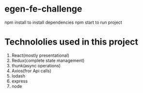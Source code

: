 # egen-fe-challenge

npm install to install dependencies
npm start to run project

# Technololies used in this project
  1. React(mostly presentational)
  2. Redux(complete state management)
  3. thunk(async operations)
  4. Axios(fror Api calls)
  5. lodash
  6. express
  7. node
